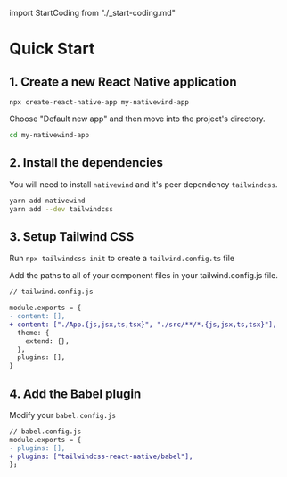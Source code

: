 import StartCoding from "./\_start-coding.md"

# Quick Start

## 1. Create a new React Native application

```
npx create-react-native-app my-nativewind-app
```

Choose "Default new app" and then move into the project's directory.

```bash
cd my-nativewind-app
```

## 2. Install the dependencies

You will need to install `nativewind` and it's peer dependency `tailwindcss`.

```bash
yarn add nativewind
yarn add --dev tailwindcss
```

## 3. Setup Tailwind CSS

Run `npx tailwindcss init` to create a `tailwind.config.ts` file

Add the paths to all of your component files in your tailwind.config.js file.

```diff
// tailwind.config.js

module.exports = {
- content: [],
+ content: ["./App.{js,jsx,ts,tsx}", "./src/**/*.{js,jsx,ts,tsx}"],
  theme: {
    extend: {},
  },
  plugins: [],
}
```

## 4. Add the Babel plugin

Modify your `babel.config.js`

```diff
// babel.config.js
module.exports = {
- plugins: [],
+ plugins: ["tailwindcss-react-native/babel"],
};
```

<StartCoding />
